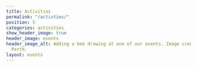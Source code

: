 ```yaml
---
title: Activities
permalink: "/activties/"
position: 5
categories: activities
show_header_image: true
header_image: events
header_image_alt: Adding a bee drawing at one of our events. Image credit Lindsay
  Perth.
layout: events
---
```


